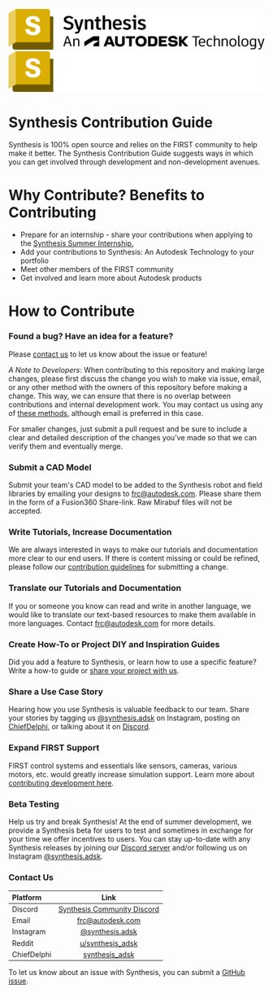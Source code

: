 ![Synthesis: An Autodesk Technology](/engine/Assets/Resources/Branding/Synthesis/Synthesis-An-Autodesk-Technology-2023-lockup-Blk-OL-No-Year-stacked.png#gh-light-mode-only)
![Synthesis: An Autodesk Technology](/engine/Assets/Resources/Branding/Synthesis/Synthesis-An-Autodesk-Technology-2023-lockup-Wht-OL-No-Year-stacked.png#gh-dark-mode-only)

# Synthesis Contribution Guide
Synthesis is 100% open source and relies on the FIRST community to help make it better. The Synthesis Contribution Guide suggests ways in which you can get involved through development and non-development avenues. 

# Why Contribute? Benefits to Contributing
* Prepare for an internship - share your contributions when applying to the [Synthesis Summer Internship.](https://synthesis.autodesk.com/internship.html)
* Add your contributions to Synthesis: An Autodesk Technology to your portfolio
* Meet other members of the FIRST community
* Get involved and learn more about Autodesk products

# How to Contribute
### Found a bug? Have an idea for a feature?
Please [contact us](#Contact-Us) to let us know about the issue or feature!

*A Note to Developers*: When contributing to this repository and making large changes, please first discuss the change you wish to make via issue, email, or any other method with the owners of this repository before making a change. This  way, we can ensure that there is no overlap between contributions and internal development work. You may contact us using any of [these methods](#Contact-Us), although email is preferred in this case.

For smaller changes, just submit a pull request and be sure to include a clear and detailed description of the changes you've made so that we can verify them and eventually merge.

### Submit a CAD Model
Submit your team's CAD model to be added to the Synthesis robot and field libraries by emailing your designs to frc@autodesk.com. Please share them in the form of a Fusion360 Share-link. Raw Mirabuf files will not be accepted.

### Write Tutorials, Increase Documentation
We are always interested in ways to make our tutorials and documentation more clear to our end users. If there is content missing or could be refined, please follow our [contribution guidelines](#How-to-Contribute) for submitting a change.

### Translate our Tutorials and Documentation
If you or someone you know can read and write in another language, we would like to translate our text-based resources to make them available in more languages. Contact frc@autodesk.com for more details.

### Create How-To or Project DIY and Inspiration Guides
Did you add a feature to Synthesis, or learn how to use a specific feature? Write a how-to guide or [share your project with us](#Contact-Us).

### Share a Use Case Story
Hearing how you use Synthesis is valuable feedback to our team. Share your stories by tagging us [@synthesis.adsk](https://www.instagram.com/synthesis.adsk/) on Instagram, posting on [ChiefDelphi](https://www.chiefdelphi.com/), or talking about it on [Discord](https://discord.gg/FuuQ9UGycM).

### Expand FIRST Support
FIRST control systems and essentials like sensors, cameras, various motors, etc. would greatly increase simulation support. Learn more about [contributing development here](#How-to-Contribute).

### Beta Testing
Help us try and break Synthesis! At the end of summer development, we provide a Synthesis beta for users to test and sometimes in exchange for your time we offer incentives to users. You can stay up-to-date with any Synthesis releases by joining our [Discord server](https://www.discord.gg/hHcF9AVgZA) and/or following us on Instagram [@synthesis.adsk](https://www.instagram.com/synthesis.adsk/).

### Contact Us
| Platform | Link |
| :--- | :---: |
| Discord     | [Synthesis Community Discord](https://discord.gg/FuuQ9UGycM)           |
| Email       | [frc@autodesk.com](mailto:frc@autodesk.com)                            |
| Instagram   | [@synthesis.adsk](https://www.instagram.com/synthesis.adsk/)           |
| Reddit      | [u/synthesis_adsk](https://www.reddit.com/user/synthesis_adsk/)        |
| ChiefDelphi | [synthesis_adsk](https://www.chiefdelphi.com/u/synthesis_adsk/summary) |

To let us know about an issue with Synthesis, you can submit a [GitHub issue](https://github.com/Autodesk/synthesis/issues/new/choose).
